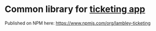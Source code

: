 # Common library for [ticketing app](https://github.com/lambley/ticketing_app)

Published on NPM here: https://www.npmjs.com/org/lambley-ticketing
